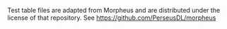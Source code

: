 Test table files are adapted from Morpheus and are distributed under the license of that repository.
See https://github.com/PerseusDL/morpheus
